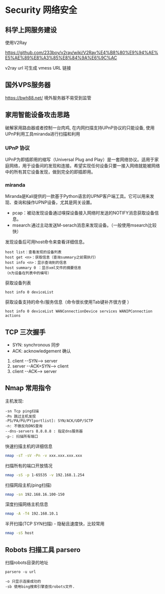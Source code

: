 # Security 网络安全

## 科学上网服务建设

使用V2Ray 

https://github.com/233boy/v2ray/wiki/V2Ray%E4%B8%80%E9%94%AE%E5%AE%89%E8%A3%85%E8%84%9A%E6%9C%AC

v2ray url 可生成 vmess URL 链接

## 国外VPS服务器

https://bwh88.net/  境外服务器不易受到监管

## 家用智能设备攻击思路

破解家用路由器或者控制一台肉鸡, 在内网扫描支持UPnP协议的只能设备, 使用UPnP利用工具miranda进行扫描和利用

### UPnP 协议

UPnP为即插即用的缩写（Universal Plug and Play）是一套网络协议。适用于家庭网络，用于设备间的发现和连接。希望实现任何设备只要一接入网络就能被网络中的所有其它设备发现，做到完全的即插即用。

### miranda 
Miranda是Kali提供的一款基于Python语言的UPNP客户端工具。它可以用来发现、查询和操作UPNP设备，尤其是网关设置。

* pcap：被动发现设备通过嗅探设备接入网络时发送的NOTIFY消息获取设备信息。
* msearch:通过主动发送M-serach消息来发现设备。（一般使用msearch比较快）

发现设备后可用host命令来查看详细信息。
```
host list：查看发现的设备列表
host get <n>：获取信息（查询summary之前需执行）
host info <n>：显示查询到的信息
host summary 0 ：显示xml文件的摘要信息
（n为设备在列表中的编号）
```

获取设备列表
```
host info 0 deviceList
```
获取设备支持的命令/服务信息（命令很长使用Tab键补齐很方便 ）
```
host info 0 deviceList WANConnectionDevice services WANIPConnection actions
```


## TCP 三次握手

* SYN: synchronous 同步
* ACK: acknowledgement 确认

1. client --SYN--> server
2. server --ACK+SYN--> client
3. client --ACK--> server

## Nmap 常用指令

主机发现:
```
-sn Tcp ping扫描
-Pn 跳过主机发现
-PS/PA/PU/PY[portlist]: SYN/ACK/UDP/SCTP
-n: 不做反向DNS查询
--dns-servers 8.8.8.8 : 指定dns服务器
-p-: 扫描所有端口
```

快速扫描主机的详细信息
```sh
nmap -sT -sV -Pn -v xxx.xxx.xxx.xxx
```

扫描所有的端口开放情况
```sh
nmap -sS -p 1-65535 -v 192.168.1.254
```

扫描网段主机(ping扫描)
```sh
nmap -sn 192.168.16.100-150
```

深度扫描网络主机信息
```sh
nmap -A -T4 192.168.10.1
```

半开扫描(TCP SYN扫描) - 隐秘且速度快，比较常用
```sh
nmap -sS host
```

## Robots 扫描工具 parsero
扫描robots目录的地址
```
parsero -u url

-o 只显示连接成功的
-sb 使用bing搜索引擎查找robots文件.
```